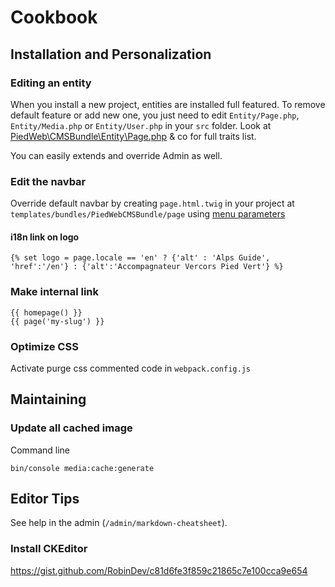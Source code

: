 Cookbook
============

## Installation and Personalization

### Editing an entity

When you install a new project, entities are installed full featured.
To remove default feature or add new one, you just need to edit `Entity/Page.php`, `Entity/Media.php` or `Entity/User.php` in your `src` folder.
Look at [PiedWeb\CMSBundle\Entity\Page.php](https://github.com/PiedWeb/CMS/blob/master/src/Entity/Page.php) & co for full traits list.

You can easily extends and override Admin as well.

### Edit the navbar

Override default navbar by creating `page.html.twig` in your project at `templates/bundles/PiedWebCMSBundle/page` using [menu parameters](https://github.com/PiedWeb/CMS/blob/master/src/Resources/views/page/_menu.html.twig)

#### i18n link on logo

```
{% set logo = page.locale == 'en' ? {'alt' : 'Alps Guide', 'href':'/en'} : {'alt':'Accompagnateur Vercors Pied Vert'} %}
```

### Make internal link

```twig
{{ homepage() }}
{{ page('my-slug') }}
```

### Optimize CSS

Activate purge css commented code in `webpack.config.js`

## Maintaining

### Update all cached image

Command line

```
bin/console media:cache:generate
```

## Editor Tips

See help in the admin (`/admin/markdown-cheatsheet`).

### Install CKEditor

https://gist.github.com/RobinDev/c81d6fe3f859c21865c7e100cca9e654
